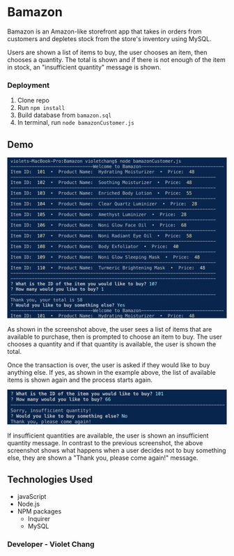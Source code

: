 # Bamazon

Bamazon is an Amazon-like storefront app that takes in orders from customers and depletes stock from the store's inventory using MySQL.

Users are shown a list of items to buy, the user chooses an item, then chooses a quantity. The total is shown and if there is not enough of the item in stock, an "insufficient quantity" message is shown.

### **Deployment**
1. Clone repo
2. Run `npm install`
3. Build database from `bamazon.sql`
4. In terminal, run `node bamazonCustomer.js`

## Demo

![screenshot](./images/1.png)

As shown in the screenshot above, the user sees a list of items that are available to purchase, then is prompted to choose an item to buy. The user chooses a quantity and if that quantity is available, the user is shown the total.

Once the transaction is over, the user is asked if they would like to buy anything else. If yes, as shown in the example above, the list of available items is shown again and the process starts again.

![screenshot2](./images/2.png)

If insufficient quantities are available, the user is shown an insufficient quantity message. In contrast to the previous screenshot, the above screenshot shows what happens when a user decides not to buy something else, they are shown a "Thank you, please come again!" message.

## Technologies Used

- javaScript
- Node.js
- NPM packages
    - Inquirer
    - MySQL

### Developer - Violet Chang
